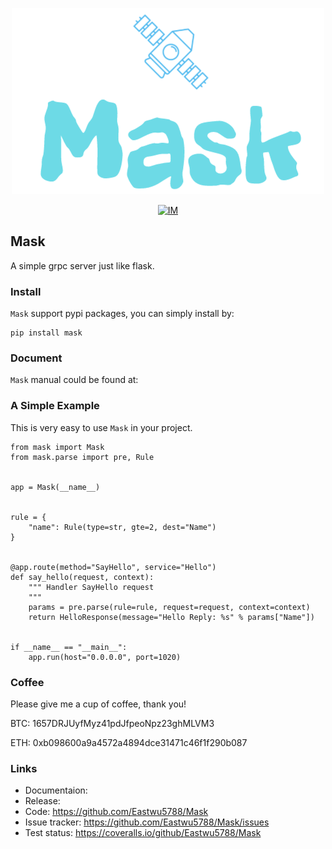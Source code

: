 <p align="center">
    <a href="#readme">
        <img alt="Mask logo" src="./docs/_static/logo.png">
    </a>
</p>
<p align="center">
    <!--<a href="https://www.travis-ci.org/Eastwu5788/pre-request"><img alt="Travis" src="https://www.travis-ci.org/Eastwu5788/pre-request.svg?branch=master"></a>-->
    <!--<a href="https://coveralls.io/github/Eastwu5788/pre-request?branch=master"><img alt="Coveralls" src="https://coveralls.io/repos/github/Eastwu5788/pre-request/badge.svg?branch=master"></a>-->
    <!--<a href="https://github.com/Eastwu5788/pre-request/blob/master/LICENSE"><img alt="License" src="https://img.shields.io/pypi/l/pre-request?color=brightgreen"></a>-->
    <!--<a href="https://pre-request.readthedocs.io/en/master/"><img alt="Docs" src="https://readthedocs.org/projects/pre-request/badge/?version=master"></a>-->
    <!--<a href="https://pypi.org/project/pre-request/"><img alt="PyPI" src="https://img.shields.io/pypi/v/pre-request?color=brightgreen"></a>-->
    <a href="https://gitter.im/mask-cn/community?utm_source=badge&utm_medium=badge&utm_campaign=pr-badge"><img alt="IM" src="https://badges.gitter.im/pre-request/community.svg"/></a>
</p>

## Mask

A simple grpc server just like flask.

### Install

`Mask` support pypi packages, you can simply install by:

```
pip install mask
```

### Document

`Mask` manual could be found at: 


### A Simple Example

This is very easy to use `Mask` in your project.

```
from mask import Mask
from mask.parse import pre, Rule


app = Mask(__name__)


rule = {
    "name": Rule(type=str, gte=2, dest="Name")
}


@app.route(method="SayHello", service="Hello")
def say_hello(request, context):
    """ Handler SayHello request
    """
    params = pre.parse(rule=rule, request=request, context=context)
    return HelloResponse(message="Hello Reply: %s" % params["Name"])


if __name__ == "__main__":
    app.run(host="0.0.0.0", port=1020)
```

### Coffee

Please give me a cup of coffee, thank you!

BTC: 1657DRJUyfMyz41pdJfpeoNpz23ghMLVM3

ETH: 0xb098600a9a4572a4894dce31471c46f1f290b087

### Links

* Documentaion: 
* Release:
* Code: https://github.com/Eastwu5788/Mask
* Issue tracker: https://github.com/Eastwu5788/Mask/issues
* Test status: https://coveralls.io/github/Eastwu5788/Mask
